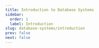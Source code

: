 ```yaml
---
title: Introduction to Database Systems
sidebar:
  order: 1
  label: Introduction
slug: database-systems/introduction
prev: false
next: false
---
```


